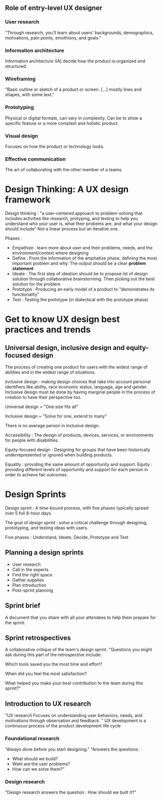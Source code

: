 
## Role of entry-level UX designer 
### User research 
"Through research, you'll learn about users' backgrounds, demographics, motivations, pain points, emothions, and goals."
### Information architecture 
Information architecture (IA) decide how the product is organized and structured. 
### Wireframing 
"Basic outline or sketch of a product or screen. [...] mostly lines and shapes, with some text."
### Prototyping
Physical or digital formats, can vary in complexity. Can be to show a specific feature or a more complext and holistic product. 
### Visual design
Focuses on how the product or technology looks. 
### Effective communication
The art of collaborating with the other member of a teams. 

# Design Thinking: A UX design framework

Design thinking : "a user-centered approach to problem-solving that includes activities like research, protyping, and testing to help you understand who your user is, what their probems are, and what your design should include"
Not a linear process but an iterative one.

Phases :
- Empathize : learn more about user and their problems, needs, and the environment/context where designing
- Define : From the information of the emphatize phase, defining the most important problem and why. The output should be a clear **problem statement**
- Ideate : The first step of ideation should be to propose lot of design solution through collaborative brainstorming. Then picking out the best solution for the problem
- Prototype : Producing an early model of a product to "demonstrates its functionality"
- Test : Testing the prototype (in dialectical with the prototype phase)

# Get to know UX design best practices and trends

## Universal design, inclusive design and equity-focused design 
The process of creating one product for users with the widest range of abilities and in the widest range of situations. 

Inclusive design : making design choices that take into account personal identifiers like ability, race economic status, language, age and gender. 
Inclusive design must be done by having marginal people in the process of creation to have their perspective too. 

Universal design = "One size fits all"

Inclusive design = "Solve for one, extend to many"

There is no average person in inclusive design.

Accessibility : The design of products, devices, services, or environments for people with disabilities. 

Equity-focused design : Designing for groups that have been historically underrepresented or ignored when building products. 

Equality : providing the same amount of opportunity and support. 
Equity : providing different levels of opportunity and support for each person in order to achieve fair outcomes. 

# Design Sprints

Design sprint : A time-bound process, with five phases typically spread over 5 full 8-hour days. 

The goal of design sprint : solve a critical challenge through designing, prototyping, and testing ideas with users. 

Five phases : Understand, Ideate, Decide, Prototype and Test

## Planning a design sprints
- User research
- Call in the experts
- Find the right space
- Gather supplies
- Plan introduction
- Post-sprint planning

## Sprint brief
A document that you share with all your attendees to help them prepare for the sprint. 

## Sprint retrospectives
A collaborative critique of the team's design sprint. 
"Questions you might ask during this part of the retrospective include:

Which tools saved you the most time and effort?

When did you feel the most satisfaction?

What helped you make your best contribution to the team during this sprint?"
## Introduction to UX research
"UX research Focuses on understanding user behaviors, needs, and motivations through observation and feedback. "
UX development is a continuous process of the product development life cycle

### Foundational research
"Always done before you start designing."
"Answers the questions :
- What should we build?
- Waht are the user problems?
- How can we solve them?"
### Design research 
"Design research answers the question : How should we built it?"
